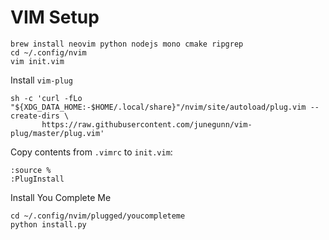 # VIM Setup

```
brew install neovim python nodejs mono cmake ripgrep
cd ~/.config/nvim 
vim init.vim
```

Install `vim-plug`
```
sh -c 'curl -fLo "${XDG_DATA_HOME:-$HOME/.local/share}"/nvim/site/autoload/plug.vim --create-dirs \
       https://raw.githubusercontent.com/junegunn/vim-plug/master/plug.vim'
```

Copy contents from `.vimrc` to `init.vim`:
```
:source %
:PlugInstall
```

Install You Complete Me
```
cd ~/.config/nvim/plugged/youcompleteme
python install.py
```
